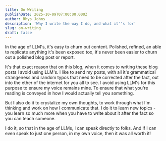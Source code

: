 ```yaml
---
title: On Writing
publishDate: 2025-10-09T07:00:00.000Z
author: Rhys Johns
description: 'Why I write the way I do, and what it''s for'
slug: on-writing
draft: false
---
```


In the age of LLM's, it's easy to churn out content. Polished, refined, an able to replicate anything it's been exposed too, it's never been easier to churn out a polished blog post or report. 

It's that exact reason that on this blog, when it comes to writing these blog posts I avoid using LLM's. I like to send my posts, with all it's grammatical strangeness and random typos that need to be corrected after the fact, out into the ether of the internet for you all to see. I avoid using LLM's for this purpose to ensure my voice remains mine. To ensure that what you're reading is conveyed in how I would actually tell you something.

But I also do it to crystalize my own thoughts, to work through what I'm thinking and work on how I communicate that. I do it to learn new topics - you learn so much more when you have to write about it after the fact so you can teach someone. 

I do it, so that in the age of LLMs, I can speak directly to folks. And if I can even speak to just one person, in my own voice, then it was all worth it!
